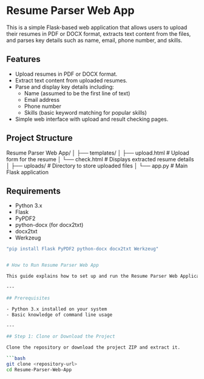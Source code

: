 # Resume Parser Web App

This is a simple Flask-based web application that allows users to upload their resumes in PDF or DOCX format, extracts text content from the files, and parses key details such as name, email, phone number, and skills.

## Features

- Upload resumes in PDF or DOCX format.
- Extract text content from uploaded resumes.
- Parse and display key details including:
  - Name (assumed to be the first line of text)
  - Email address
  - Phone number
  - Skills (basic keyword matching for popular skills)
- Simple web interface with upload and result checking pages.

## Project Structure

Resume Parser Web App/
│
├── templates/
│ ├── upload.html # Upload form for the resume
│ └── check.html # Displays extracted resume details
│
├── uploads/ # Directory to store uploaded files
│
└── app.py # Main Flask application


## Requirements

- Python 3.x
- Flask
- PyPDF2
- python-docx (for docx2txt)
- docx2txt
- Werkzeug

```bash
"pip install Flask PyPDF2 python-docx docx2txt Werkzeug"


# How to Run Resume Parser Web App

This guide explains how to set up and run the Resume Parser Web Application locally.

---

## Prerequisites

- Python 3.x installed on your system
- Basic knowledge of command line usage

---

## Step 1: Clone or Download the Project

Clone the repository or download the project ZIP and extract it.

```bash
git clone <repository-url>
cd Resume-Parser-Web-App
